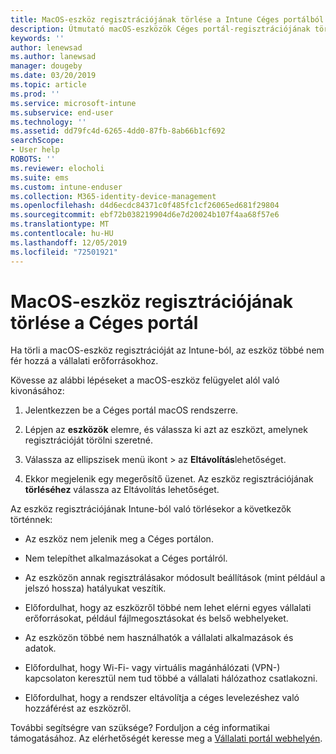 ```yaml
---
title: MacOS-eszköz regisztrációjának törlése a Intune Céges portálból | Microsoft Docs
description: Útmutató macOS-eszközök Céges portál-regisztrációjának törléséhez
keywords: ''
author: lenewsad
ms.author: lanewsad
manager: dougeby
ms.date: 03/20/2019
ms.topic: article
ms.prod: ''
ms.service: microsoft-intune
ms.subservice: end-user
ms.technology: ''
ms.assetid: dd79fc4d-6265-4dd0-87fb-8ab66b1cf692
searchScope:
- User help
ROBOTS: ''
ms.reviewer: elocholi
ms.suite: ems
ms.custom: intune-enduser
ms.collection: M365-identity-device-management
ms.openlocfilehash: d4d6ecdc84371c0f485fc1cf26065ed681f29804
ms.sourcegitcommit: ebf72b038219904d6e7d20024b107f4aa68f57e6
ms.translationtype: MT
ms.contentlocale: hu-HU
ms.lasthandoff: 12/05/2019
ms.locfileid: "72501921"
---
```

# <a name="unenroll-your-macos-device-from-company-portal"></a>MacOS-eszköz regisztrációjának törlése a Céges portál

Ha törli a macOS-eszköz regisztrációját az Intune-ból, az eszköz többé nem fér hozzá a vállalati erőforrásokhoz.

Kövesse az alábbi lépéseket a macOS-eszköz felügyelet alól való kivonásához:

1. Jelentkezzen be a Céges portál macOS rendszerre.
2. Lépjen az **eszközök** elemre, és válassza ki azt az eszközt, amelynek regisztrációját törölni szeretné.

3. Válassza az ellipszisek menü ikont > az **Eltávolítás**lehetőséget.
4. Ekkor megjelenik egy megerősítő üzenet. Az eszköz regisztrációjának **törléséhez** válassza az Eltávolítás lehetőséget. 

Az eszköz regisztrációjának Intune-ból való törlésekor a következők történnek:

- Az eszköz nem jelenik meg a Céges portálon.

- Nem telepíthet alkalmazásokat a Céges portálról.

- Az eszközön annak regisztrálásakor módosult beállítások (mint például a jelszó hossza) hatályukat veszítik.

- Előfordulhat, hogy az eszközről többé nem lehet elérni egyes vállalati erőforrásokat, például fájlmegosztásokat és belső webhelyeket.

- Az eszközön többé nem használhatók a vállalati alkalmazások és adatok.

- Előfordulhat, hogy Wi-Fi- vagy virtuális magánhálózati (VPN-) kapcsolaton keresztül nem tud többé a vállalati hálózathoz csatlakozni.

- Előfordulhat, hogy a rendszer eltávolítja a céges levelezéshez való hozzáférést az eszközről.

További segítségre van szüksége? Forduljon a cég informatikai támogatásához. Az elérhetőségét keresse meg a [Vállalati portál webhelyén](https://go.microsoft.com/fwlink/?linkid=2010980).
